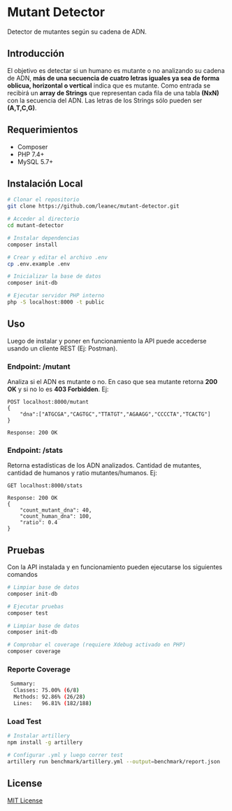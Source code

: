# Mutant Detector

Detector de mutantes según su cadena de ADN.

## Introducción
El objetivo es detectar si un humano es mutante o no analizando su cadena de ADN, **más de una secuencia de cuatro letras iguales ya sea de forma oblicua, horizontal o vertical** indica que es mutante.
Como entrada se recibirá un **array de Strings** que representan cada fila de una tabla **(NxN)** con la secuencia del ADN. Las letras de los Strings sólo pueden ser **(A,T,C,G)**.

## Requerimientos

- Composer
- PHP 7.4+
- MySQL 5.7+

## Instalación Local

``` bash
# Clonar el repositorio
git clone https://github.com/leanec/mutant-detector.git

# Acceder al directorio
cd mutant-detector

# Instalar dependencias
composer install

# Crear y editar el archivo .env
cp .env.example .env

# Inicializar la base de datos
composer init-db

# Ejecutar servidor PHP interno
php -S localhost:8000 -t public

```

## Uso

Luego de instalar y poner en funcionamiento la API puede accederse usando un cliente REST (Ej: Postman).

### Endpoint: /mutant

Analiza si el ADN es mutante o no. En caso que sea mutante retorna **200 OK** y si no lo es **403 Forbidden**. Ej: 

```
POST localhost:8000/mutant
{
    "dna":["ATGCGA","CAGTGC","TTATGT","AGAAGG","CCCCTA","TCACTG"]
}
```

```
Response: 200 OK
```

### Endpoint: /stats

Retorna estadísticas de los ADN analizados. Cantidad de mutantes, cantidad de humanos y ratio mutantes/humanos. Ej: 

```
GET localhost:8000/stats
```

```
Response: 200 OK
{
    "count_mutant_dna": 40,
    "count_human_dna": 100,
    "ratio": 0.4
}
```

## Pruebas

Con la API instalada y en funcionamiento pueden ejecutarse los siguientes comandos

``` bash
# Limpiar base de datos
composer init-db

# Ejecutar pruebas
composer test

# Limpiar base de datos
composer init-db

# Comprobar el coverage (requiere Xdebug activado en PHP)
composer coverage
```

### Reporte Coverage
``` bash               
 Summary:                  
  Classes: 75.00% (6/8)    
  Methods: 92.86% (26/28)  
  Lines:   96.81% (182/188)
```

### Load Test
``` bash
# Instalar artillery               
npm install -g artillery

# Configurar .yml y luego correr test
artillery run benchmark/artillery.yml --output=benchmark/report.json

```

## License
[MIT License](https://github.com/leanec/mutant-detector/blob/main/LICENSE)